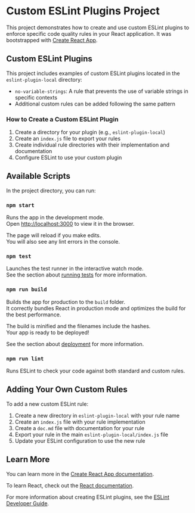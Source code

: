 # Custom ESLint Plugins Project

This project demonstrates how to create and use custom ESLint plugins to enforce specific code quality rules in your React application. It was bootstrapped with [Create React App](https://github.com/facebook/create-react-app).

## Custom ESLint Plugins

This project includes examples of custom ESLint plugins located in the `eslint-plugin-local` directory:

- `no-variable-strings`: A rule that prevents the use of variable strings in specific contexts
- Additional custom rules can be added following the same pattern

### How to Create a Custom ESLint Plugin

1. Create a directory for your plugin (e.g., `eslint-plugin-local`)
2. Create an `index.js` file to export your rules
3. Create individual rule directories with their implementation and documentation
4. Configure ESLint to use your custom plugin

## Available Scripts

In the project directory, you can run:

### `npm start`

Runs the app in the development mode.\
Open [http://localhost:3000](http://localhost:3000) to view it in the browser.

The page will reload if you make edits.\
You will also see any lint errors in the console.

### `npm test`

Launches the test runner in the interactive watch mode.\
See the section about [running tests](https://facebook.github.io/create-react-app/docs/running-tests) for more information.

### `npm run build`

Builds the app for production to the `build` folder.\
It correctly bundles React in production mode and optimizes the build for the best performance.

The build is minified and the filenames include the hashes.\
Your app is ready to be deployed!

See the section about [deployment](https://facebook.github.io/create-react-app/docs/deployment) for more information.

### `npm run lint`

Runs ESLint to check your code against both standard and custom rules.

## Adding Your Own Custom Rules

To add a new custom ESLint rule:

1. Create a new directory in `eslint-plugin-local` with your rule name
2. Create an `index.js` file with your rule implementation
3. Create a `doc.md` file with documentation for your rule
4. Export your rule in the main `eslint-plugin-local/index.js` file
5. Update your ESLint configuration to use the new rule

## Learn More

You can learn more in the [Create React App documentation](https://facebook.github.io/create-react-app/docs/getting-started).

To learn React, check out the [React documentation](https://reactjs.org/).

For more information about creating ESLint plugins, see the [ESLint Developer Guide](https://eslint.org/docs/developer-guide/working-with-plugins).
